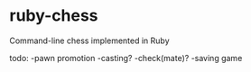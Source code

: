 # ruby-chess
Command-line chess implemented in Ruby

todo: 
-pawn promotion
-casting?
-check(mate)?
-saving game